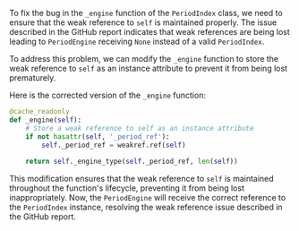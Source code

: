 To fix the bug in the `_engine` function of the `PeriodIndex` class, we need to ensure that the weak reference to `self` is maintained properly. The issue described in the GitHub report indicates that weak references are being lost leading to `PeriodEngine` receiving `None` instead of a valid `PeriodIndex`.

To address this problem, we can modify the `_engine` function to store the weak reference to `self` as an instance attribute to prevent it from being lost prematurely.

Here is the corrected version of the `_engine` function:

```python
@cache_readonly
def _engine(self):
    # Store a weak reference to self as an instance attribute
    if not hasattr(self, '_period_ref'):
        self._period_ref = weakref.ref(self)
    
    return self._engine_type(self._period_ref, len(self))
```

This modification ensures that the weak reference to `self` is maintained throughout the function's lifecycle, preventing it from being lost inappropriately. Now, the `PeriodEngine` will receive the correct reference to the `PeriodIndex` instance, resolving the weak reference issue described in the GitHub report.